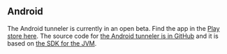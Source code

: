## Android

The Android tunneler is currently in an open beta. Find the app in the [Play store here](https://play.google.com/store/apps/details?id=io.netfoundry.ziti.tunnel). The source code for [the Android tunneler is in GitHub](https://github.com/openziti/ziti-tunnel-android/) and it is based on [the SDK for the JVM](https://github.com/openziti/ziti-sdk-jvm).
